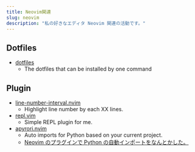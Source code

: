 ```yaml
---
title: Neovim関連
slug: neovim
description: "私の好きなエディタ Neovim 関連の活動です。"
---
```


## Dotfiles

- [dotfiles](https://github.com/IMOKURI/dotfiles)
    - The dotfiles that can be installed by one command

## Plugin

- [line-number-interval.nvim](https://github.com/IMOKURI/line-number-interval.nvim)
    - Highlight line number by each XX lines.
- [repl.vim](https://github.com/IMOKURI/repl.vim)
    - Simple REPL plugin for me.
- [apyrori.nvim](https://github.com/IMOKURI/apyrori.nvim)
    - Auto imports for Python based on your current project.
    - [Neovim のプラグインで Python の自動インポートをなんとかした。](/blog/2022/05/neovim-plugin-python-auto-import/)
